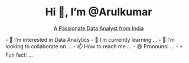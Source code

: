 <div align="center">
<h1>Hi 👋, I’m @Arulkumar</h1>
<p><u> A Passionate Data Analyst from India</u> </p>
</div>                                                  
- 👀 I’m interested in Data Analytics
- 🌱 I’m currently learning ...
- 💞️ I’m looking to collaborate on ...
- 📫 How to reach me ...
- 😄 Pronouns: ...
- ⚡ Fun fact: ...

<!---
Arulkumar22/Arulkumar22 is a ✨ special ✨ repository because its `README.md` (this file) appears on your GitHub profile.
You can click the Preview link to take a look at your changes.
--->
